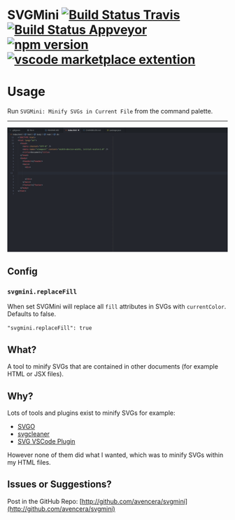 # SVGMini [![Build Status Travis](https://travis-ci.org/avencera/svgmini.svg?branch=master)](https://travis-ci.org/avencera/svgmini) [![Build Status Appveyor](https://ci.appveyor.com/api/projects/status/at89lbs7n35wqy96?svg=true)](https://ci.appveyor.com/project/praveenperera/svgmini) [![npm version](https://badge.fury.io/js/svgmini.svg)](https://badge.fury.io/js/svgmini) [![vscode marketplace extention](https://vsmarketplacebadge.apphb.com/version/avencera.svgmini.svg)](https://marketplace.visualstudio.com/items?itemName=avencera.svgmini)


# Usage

Run `SVGMini: Minify SVGs in Current File` from the command palette.

---

<img src="https://github.com/avencera/svgmini/blob/master/explainer.gif?raw=true" alt="Explainer" width="750px">

## Config

### `svgmini.replaceFill`

When set SVGMini will replace all `fill` attributes in SVGs with `currentColor`. Defaults to false.

`"svgmini.replaceFill": true`

## What?

A tool to minify SVGs that are contained in other documents (for example HTML or JSX files).

## Why?

Lots of tools and plugins exist to minify SVGs for example:

- [SVGO](https://github.com/svg/svgo)
- [svgcleaner](https://github.com/RazrFalcon/svgcleaner)
- [SVG VSCode Plugin](https://marketplace.visualstudio.com/items?itemName=jock.svg)

However none of them did what I wanted, which was to minify SVGs within my HTML files.

## Issues or Suggestions?

Post in the GitHub Repo: [http://github.com/avencera/svgmini](http://github.com/avencera/svgmini)

